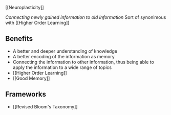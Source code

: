 [[Neuroplasticity]]


_Connecting newly gained information to old information_
Sort of synonimous with [[Higher Order Learning]]


## Benefits 
- A better and deeper understanding of knowledge
- A better encoding of the information as memory
- Connecting the information to other information, thus being able to apply the information to a wide range of topics
- [[Higher Order Learning]]
- [[Good Memory]]


## Frameworks 
- [[Revised Bloom's Taxonomy]]